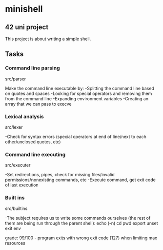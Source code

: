 # minishell

## 42 uni project

This project is about writing a simple shell.

## Tasks

### Command line parsing

src/parser

Make the command line executable by: 
  -Splitting the command line based on quotes and spaces
  -Looking for special operators and removing them from the command line
  -Expanding environment variables
  -Creating an array that we can pass to execve

### Lexical analysis

src/lexer

  -Check for syntax errors (special operators at end of line/next to each other/unclosed quotes, etc)

### Command line executing

src/executer

  -Set redirections, pipes, check for missing files/invalid permissions/nonexisting commands, etc
  -Execute command, get exit code of last execution

### Built ins

src/builtins

  -The subject requires us to write some commands ourselves (the rest of them are being run through the parent shell):
    echo (-n)
    cd
    pwd
    export
    unset
    exit
    env

grade: 99/100 - program exits with wrong exit code (127) when limiting max resources

